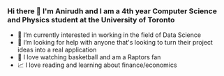 ### Hi there 👋 I'm Anirudh and I am a 4th year Computer Science and Physics student at the University of Toronto

- 🔭 I’m currently interested in working in the field of Data Science
- 🤔 I’m looking for help with anyone that's looking to turn their project ideas into a real application
- 🏀 I love watching basketball and am a Raptors fan
- 📈 I love reading and learning about finance/economics

<!--
**anikal2001/anikal2001** is a ✨ _special_ ✨ repository because its `README.md` (this file) appears on your GitHub profile.

Here are some ideas to get you started:

- 🔭 I’m currently working on ...
- 🌱 I’m currently learning ...
- 👯 I’m looking to collaborate on ...
- 🤔 I’m looking for help with ...
- 💬 Ask me about ...
- 📫 How to reach me: ...
- 😄 Pronouns: ...
- ⚡ Fun fact: ...
-->
